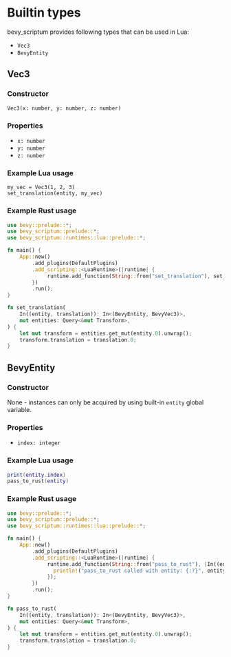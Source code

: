 # Builtin types

bevy_scriptum provides following types that can be used in Lua:

- ```Vec3```
- ```BevyEntity```

## Vec3

### Constructor

`Vec3(x: number, y: number, z: number)`

### Properties

- `x: number`
- `y: number`
- `z: number`


### Example Lua usage

```
my_vec = Vec3(1, 2, 3)
set_translation(entity, my_vec)
```

### Example Rust usage

```rust
use bevy::prelude::*;
use bevy_scriptum::prelude::*;
use bevy_scriptum::runtimes::lua::prelude::*;

fn main() {
    App::new()
        .add_plugins(DefaultPlugins)
        .add_scripting::<LuaRuntime>(|runtime| {
             runtime.add_function(String::from("set_translation"), set_translation);
        })
        .run();
}

fn set_translation(
    In((entity, translation)): In<(BevyEntity, BevyVec3)>,
    mut entities: Query<&mut Transform>,
) {
    let mut transform = entities.get_mut(entity.0).unwrap();
    transform.translation = translation.0;
}
```

## BevyEntity

### Constructor

None - instances can only be acquired by using built-in `entity` global variable.

### Properties

- `index: integer`

### Example Lua usage

```lua
print(entity.index)
pass_to_rust(entity)
```

### Example Rust usage

```rust
use bevy::prelude::*;
use bevy_scriptum::prelude::*;
use bevy_scriptum::runtimes::lua::prelude::*;

fn main() {
    App::new()
        .add_plugins(DefaultPlugins)
        .add_scripting::<LuaRuntime>(|runtime| {
             runtime.add_function(String::from("pass_to_rust"), |In((entity,)): In<(BevyEntity,)>| {
               println!("pass_to_rust called with entity: {:?}", entity);
             });
        })
        .run();
}

fn pass_to_rust(
    In((entity, translation)): In<(BevyEntity, BevyVec3)>,
    mut entities: Query<&mut Transform>,
) {
    let mut transform = entities.get_mut(entity.0).unwrap();
    transform.translation = translation.0;
}
```
